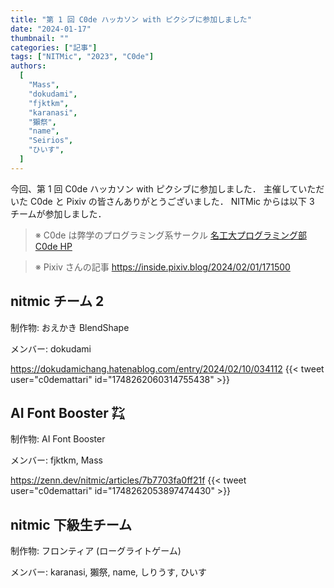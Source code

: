 ```yaml
---
title: "第 1 回 C0de ハッカソン with ピクシブに参加しました"
date: "2024-01-17"
thumbnail: ""
categories: ["記事"]
tags: ["NITMic", "2023", "C0de"]
authors:
  [
    "Mass",
    "dokudami",
    "fjktkm",
    "karanasi",
    "獺祭",
    "name",
    "Seirios",
    "ひいす",
  ]
---
```


今回、第 1 回 C0de ハッカソン with ピクシブに参加しました．
主催していただいた C0de と Pixiv の皆さんありがとうございました．
NITMic からは以下 3 チームが参加しました．

> ※ C0de は弊学のプログラミング系サークル [名工大プログラミング部 C0de HP](https://c0de-web.club.nitech.ac.jp/)

> ※ Pixiv さんの記事 https://inside.pixiv.blog/2024/02/01/171500

## nitmic チーム 2

制作物: おえかき BlendShape

メンバー: dokudami

https://dokudamichang.hatenablog.com/entry/2024/02/10/034112
{{< tweet user="c0demattari" id="1748262060314755438" >}}

## AI Font Booster ㌠

制作物: AI Font Booster

メンバー: fjktkm, Mass

https://zenn.dev/nitmic/articles/7b7703fa0ff21f
{{< tweet user="c0demattari" id="1748262053897474430" >}}

## nitmic 下級生チーム

制作物: フロンティア (ローグライトゲーム)

メンバー: karanasi, 獺祭, name, しりうす, ひいす
